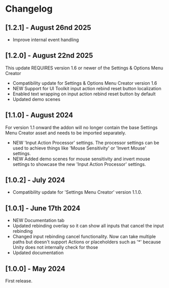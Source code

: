 # Changelog

## [1.2.1] - August 26nd 2025
- Improve internal event handling

## [1.2.0] - August 22nd 2025
This update REQUIRES version 1.6 or newer of the Settings & Options Menu Creator
- Compatibility update for Settings & Options Menu Creator version 1.6
- NEW Support for UI Toolkit input action rebind reset button localization
- Enabled text wrapping on input action rebind reset button by default
- Updated demo scenes

## [1.1.0] - August 2024
For version 1.1 onward the addon will no longer contain the base Settings Menu Creator asset and needs to be imported separately.
- NEW 'Input Action Processor' settings. The processor settings can be used to achieve things like 'Mouse Sensitivity' or 'Invert Mouse' settings.
- NEW Added demo scenes for mouse sensitivity and invert mouse settings to showcase the new 'Input Action Processor' settings.

## [1.0.2] - July 2024
- Compatibility update for 'Settings Menu Creator' version 1.1.0.

## [1.0.1] - June 17th 2024
- NEW Documentation tab
- Updated rebinding overlay so it can show all inputs that cancel the input rebinding
- Changed input rebinding cancel functionality. Now can take multiple paths but doesn't support Actions or placeholders such as '*' because Unity does not internally check for those
- Updated documentation

## [1.0.0] - May 2024
First release.